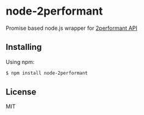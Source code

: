 # node-2performant

Promise based node.js wrapper for [2performant API](https://doc.2performant.com)

## Installing

Using npm:

```bash
$ npm install node-2performant
```

## License

MIT
